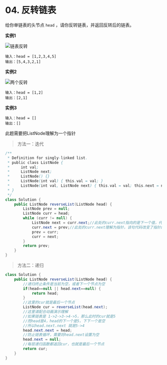 # 04. 反转链表

给你单链表的头节点 `head` ，请你反转链表，并返回反转后的链表。

**实例1**

![链表反转](https://assets.leetcode.com/uploads/2021/02/19/rev1ex1.jpg)

```shell
输入：head = [1,2,3,4,5]
输出：[5,4,3,2,1]
```

**实例2**

![两个反转](https://assets.leetcode.com/uploads/2021/02/19/rev1ex2.jpg)

````shell
输入：head = [1,2]
输出：[2,1]
````

**实例3**

```shell
输入：head = []
输出：[]
```

此题需要把ListNode理解为一个指针

> 方法一：迭代

```java
/**
 * Definition for singly-linked list.
 * public class ListNode {
 *     int val;
 *     ListNode next;
 *     ListNode() {}
 *     ListNode(int val) { this.val = val; }
 *     ListNode(int val, ListNode next) { this.val = val; this.next = next; }
 * }
 */
class Solution {
    public ListNode reverseList(ListNode head) {
        ListNode prev = null;
        ListNode curr = head;
        while (curr != null) {
            ListNode next = curr.next;//此处的curr.next指向的是下一个值，代表的是一个值，把下一个值赋值给next
            curr.next = prev;//此处的curr.next理解为指针，该句代码改变了指针的指向
            prev = curr;
            curr = next;
        }
        return prev;
    }
}
```

> 方法二：递归

```java
class Solution {
	public ListNode reverseList(ListNode head) {
		//递归终止条件是当前为空，或者下一个节点为空
		if(head==null || head.next==null) {
			return head;
		}
		//这里的cur就是最后一个节点
		ListNode cur = reverseList(head.next);
		//这里请配合动画演示理解
		//如果链表是 1->2->3->4->5，那么此时的cur就是5
		//而head是4，head的下一个是5，下下一个是空
		//所以head.next.next 就是5->4
		head.next.next = head;
		//防止链表循环，需要将head.next设置为空
		head.next = null;
		//每层递归函数都返回cur，也就是最后一个节点
		return cur;
	}
}
```















